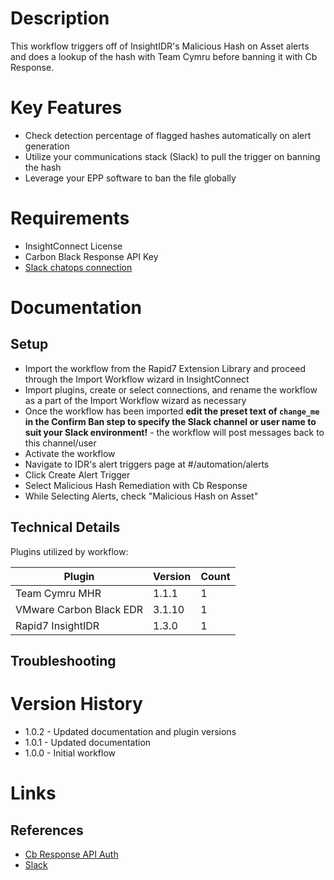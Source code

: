 # Description

This workflow triggers off of InsightIDR's Malicious Hash on Asset alerts and does a lookup of the hash with Team Cymru before banning it with Cb Response.

# Key Features

* Check detection percentage of flagged hashes automatically on alert generation
* Utilize your communications stack (Slack) to pull the trigger on banning the hash
* Leverage your EPP software to ban the file globally

# Requirements

* InsightConnect License
* Carbon Black Response API Key
* [Slack chatops connection](https://insightconnect.help.rapid7.com/docs/configure-slack-for-chatops)

# Documentation

## Setup

* Import the workflow from the Rapid7 Extension Library and proceed through the Import Workflow wizard in InsightConnect
* Import plugins, create or select connections, and rename the workflow as a part of the Import Workflow wizard as necessary
* Once the workflow has been imported **edit the preset text of `change_me` in the Confirm Ban step to specify the Slack channel or user name to suit your Slack environment!** - the workflow will post messages back to this channel/user
* Activate the workflow
* Navigate to IDR's alert triggers page at #/automation/alerts
* Click Create Alert Trigger
* Select Malicious Hash Remediation with Cb Response
* While Selecting Alerts, check "Malicious Hash on Asset"

## Technical Details

Plugins utilized by workflow:

|Plugin|Version|Count|
|----|----|--------|
|Team Cymru MHR|1.1.1|1|
|VMware Carbon Black EDR|3.1.10|1|
|Rapid7 InsightIDR|1.3.0|1|

## Troubleshooting

# Version History

* 1.0.2 - Updated documentation and plugin versions
* 1.0.1 - Updated documentation
* 1.0.0 - Initial workflow

# Links

## References

* [Cb Response API Auth](https://developer.carbonblack.com/guide/enterprise-response/cbrestapiquickstart/)
* [Slack](https://slack.com)
